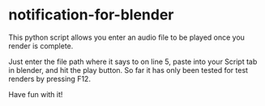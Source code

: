 # notification-for-blender
This python script allows you enter an audio file to be played once you render is complete.

Just enter the file path where it says to on line 5, paste into your Script tab in blender, and hit the play button. 
So far it has only been tested for test renders by pressing F12.

Have fun with it!
